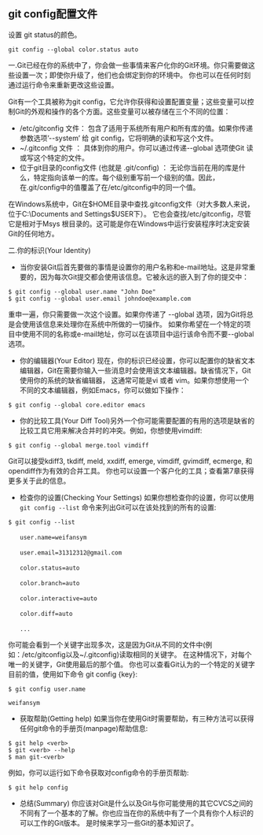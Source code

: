 ## git config配置文件
设置 git status的颜色。
```
git config --global color.status auto

```
一.Git已经在你的系统中了，你会做一些事情来客户化你的Git环境。你只需要做这些设置一次；即使你升级了，他们也会绑定到你的环境中。
你也可以在任何时刻通过运行命令来重新更改这些设置。

Git有一个工具被称为git config，它允许你获得和设置配置变量；这些变量可以控制Git的外观和操作的各个方面。这些变量可以被存储在三个不同的位置：  
* /etc/gitconfig 文件：
包含了适用于系统所有用户和所有库的值。如果你传递参数选项’--system’ 给 git config，它将明确的读和写这个文件。  
* ~/.gitconfig 文件 ：
具体到你的用户。你可以通过传递--global 选项使Git 读或写这个特定的文件。
* 位于git目录的config文件 (也就是 .git/config) ：
无论你当前在用的库是什么，特定指向该单一的库。每个级别重写前一个级别的值。因此，在.git/config中的值覆盖了在/etc/gitconfig中的同一个值。

在Windows系统中，Git在$HOME目录中查找.gitconfig文件（对大多数人来说，位于C:\Documents and Settings\$USER下）。
它也会查找/etc/gitconfig，尽管它是相对于Msys 根目录的。这可能是你在Windows中运行安装程序时决定安装Git的任何地方。

二.你的标识(Your Identity) 

* 当你安装Git后首先要做的事情是设置你的用户名称和e-mail地址。这是非常重要的，因为每次Git提交都会使用该信息。它被永远的嵌入到了你的提交中：
```
$ git config --global user.name "John Doe"
$ git config --global user.email johndoe@example.com 

```
重申一遍，你只需要做一次这个设置。如果你传递了 --global 选项，因为Git将总是会使用该信息来处理你在系统中所做的一切操作。
如果你希望在一个特定的项目中使用不同的名称或e-mail地址，你可以在该项目中运行该命令而不要--global选项。 
* 你的编辑器(Your Editor)
现在，你的标识已经设置，你可以配置你的缺省文本编辑器，Git在需要你输入一些消息时会使用该文本编辑器。缺省情况下，Git使用你的系统的缺省编辑器，
这通常可能是vi 或者 vim。如果你想使用一个不同的文本编辑器，例如Emacs，你可以做如下操作： 
```
$ git config --global core.editor emacs 

```
* 你的比较工具(Your Diff Tool)另外一个你可能需要配置的有用的选项是缺省的比较工具它用来解决合并时的冲突。例如，你想使用vimdiff: 
```
$ git config --global merge.tool vimdiff 
```
Git可以接受kdiff3, tkdiff, meld, xxdiff, emerge, vimdiff, gvimdiff, ecmerge, 和 opendiff作为有效的合并工具。
你也可以设置一个客户化的工具；查看第7章获得更多关于此的信息。 
* 检查你的设置(Checking Your Settings)
如果你想检查你的设置，你可以使用 ```git config --list``` 命令来列出Git可以在该处找到的所有的设置: 
```
$ git config --list 

　　user.name=weifansym 

　　user.email=31312312@gmail.com 

　　color.status=auto 

　　color.branch=auto 

　　color.interactive=auto

　　color.diff=auto

　　... 

```
你可能会看到一个关键字出现多次，这是因为Git从不同的文件中(例如：/etc/gitconfig以及~/.gitconfig)读取相同的关键字。
在这种情况下，对每个唯一的关键字，Git使用最后的那个值。 
你也可以查看Git认为的一个特定的关键字目前的值，使用如下命令 git config {key}: 
```
$ git config user.name 

weifansym
```
* 获取帮助(Getting help)
如果当你在使用Git时需要帮助，有三种方法可以获得任何git命令的手册页(manpage)帮助信息: 
```
$ git help <verb> 
$ git <verb> --help 
$ man git-<verb> 

```
例如，你可以运行如下命令获取对config命令的手册页帮助: 
```
$ git help config 
```
* 总结(Summary)
你应该对Git是什么以及Git与你可能使用的其它CVCS之间的不同有了一个基本的了解。你也应当在你的系统中有了一个具有你个人标识的可以工作的Git版本。
是时候来学习一些Git的基本知识了。


